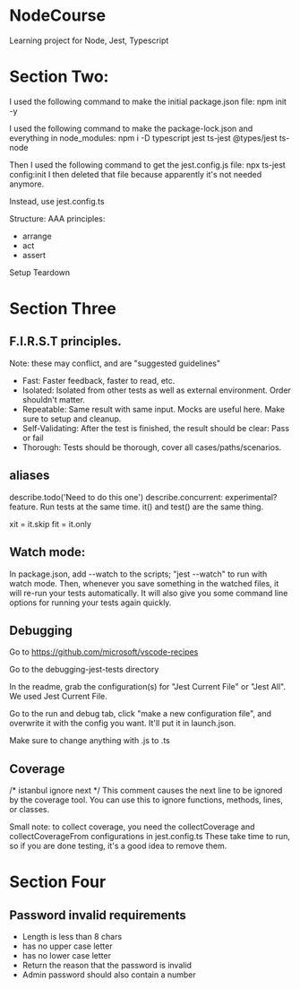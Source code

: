 # NodeCourse
Learning project for Node, Jest, Typescript


# Section Two:
I used the following command to make the initial package.json file:
npm init -y

I used the following command to make the package-lock.json and everything in node_modules:
npm i -D typescript jest ts-jest @types/jest ts-node

Then I used the following command to get the jest.config.js file:
npx ts-jest config:init
I then deleted that file because apparently it's not needed anymore.

Instead, use jest.config.ts

Structure:
AAA principles:
- arrange
- act
- assert

Setup
Teardown

# Section Three

## F.I.R.S.T principles. 
Note: these may conflict, and are "suggested guidelines"

- Fast: Faster feedback, faster to read, etc.
- Isolated: Isolated from other tests as well as external environment. Order shouldn't matter.
- Repeatable: Same result with same input. Mocks are useful here. Make sure to setup and cleanup.
- Self-Validating: After the test is finished, the result should be clear: Pass or fail
- Thorough: Tests should be thorough, cover all cases/paths/scenarios.

## aliases

describe.todo('Need to do this one')
describe.concurrent: experimental? feature. Run tests at the same time.
it() and test() are the same thing.

xit = it.skip
fit = it.only

## Watch mode:
In package.json, add --watch to the scripts; "jest --watch" to run with watch mode.
Then, whenever you save something in the watched files, it will re-run your tests automatically. 
It will also give you some command line options for running your tests again quickly.

## Debugging

Go to https://github.com/microsoft/vscode-recipes

Go to the debugging-jest-tests directory

In the readme, grab the configuration(s) for "Jest Current File" or "Jest All". We used Jest Current File.

Go to the run and debug tab, click "make a new configuration file", and overwrite it with the config you want. It'll put it in launch.json.

Make sure to change anything with .js to .ts

## Coverage

/* istanbul ignore next */
This comment causes the next line to be ignored by the coverage tool. You can use this to ignore functions, methods, lines, or classes.

Small note: to collect coverage, you need the collectCoverage and collectCoverageFrom configurations in jest.config.ts
These take time to run, so if you are done testing, it's a good idea to remove them.

# Section Four

## Password invalid requirements
- Length is less than 8 chars
- has no upper case letter
- has no lower case letter
- Return the reason that the password is invalid
- Admin password should also contain a number